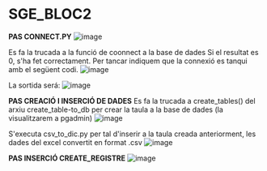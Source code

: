 # SGE_BLOC2

**PAS CONNECT.PY**
![image](https://github.com/user-attachments/assets/ce5bb635-e452-4551-a354-41dbb9dca0c1)

Es fa la trucada a la funció de coonnect a la base de dades Si el resultat es 0, s'ha fet correctament. Per tancar indiquem que la connexió es tanqui amb el següent codi.
![image](https://github.com/user-attachments/assets/0484b2c3-2554-400c-9959-43cc5484fa2d)

La sortida será:
![image](https://github.com/user-attachments/assets/27509157-36e6-4d50-afbb-5784471a2865)

**PAS CREACIÓ I INSERCIÓ DE DADES**
Es fa la trucada a create_tables() del arxiu create_table-to_db per crear la taula a la base de dades (la visualitzarem a pgadmin)
![image](https://github.com/user-attachments/assets/6d37abf3-2b4c-4b6b-908a-609c9bf05b24)

S'executa csv_to_dic.py per tal d'inserir a la taula creada anteriorment, les dades del excel convertit en format .csv
![image](https://github.com/user-attachments/assets/8cc37e4b-8dd7-4ee4-87e4-7ed7875ffcc2)

**PAS INSERCIÓ CREATE_REGISTRE**
![image](https://github.com/user-attachments/assets/af552cc4-2526-4297-b23e-451ecaeb12b2)

